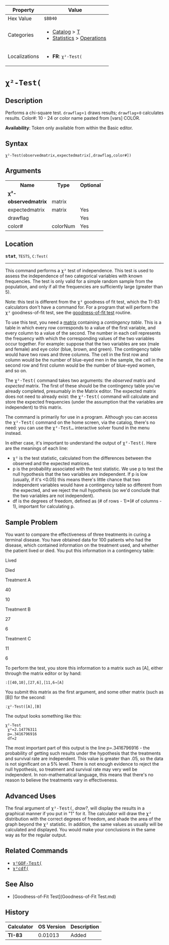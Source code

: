 | Property      | Value |
|---------------|-------|
| Hex Value     | `$BB40`|
| Categories    | <ul><li>[Catalog](<../categories/Catalog.md>) > [T](<../categories/Catalog.md#T>)</li><li>[Statistics](<../categories/Statistics.md>) > [Operations](<../categories/Statistics.md#Operations>)</li></ul> |
| Localizations | <ul><li><b>FR</b>: `χ²-Test(`</li></ul> |

# `χ²-Test(`

## Description
Performs a chi-square test. `drawflag`=`1` draws results; `drawflag`=`0` calculates results.
Color#: 10 - 24 or color name pasted from [vars] COLOR.


<b>Availability</b>: Token only available from within the Basic editor.

## Syntax
`χ²-Test(observedmatrix,expectedmatrix[,drawflag,color#])`

## Arguments
<table>
<tr><th>Name</th><th>Type</th><th>Optional</th></tr>

<tr><td><b>χ²-</b></td><td></td><td></td></tr>

<tr><td><b>observedmatrix</b></td><td>matrix</td><td></td></tr>

<tr><td>expectedmatrix</td><td>matrix</td><td>Yes</td></tr>

<tr><td>drawflag</td><td></td><td>Yes</td></tr>

<tr><td>color#</td><td>colorNum</td><td>Yes</td></tr>

</table>

## Location
<tt><kbd><b>stat</b></kbd></tt>, `TESTS`, `C:Test(`
<hr>

This command performs a <tt>χ²</tt> test of independence. This test is used to assess the independence of two categorical variables with known frequencies. The test is only valid for a simple random sample from the population, and only if all the frequencies are sufficiently large (greater than 5).

Note: this test is different from the <tt>χ²</tt> goodness of fit test, which the TI-83 calculators don't have a command for. For a program that will perform the <tt>χ²</tt> goodness-of-fit test, see the [goodness-of-fit test](goodness-of-fit) routine.

To use this test, you need a [matrix](matrices) containing a _contingency table_. This is a table in which every row corresponds to a value of the first variable, and every column to a value of the second. The number in each cell represents the frequency with which the corresponding values of the two variables occur together. For example: suppose that the two variables are sex (male and female) and eye color (blue, brown, and green). The contingency table would have two rows and three columns. The cell in the first row and column would be the number of blue-eyed men in the sample, the cell in the second row and first column would be the number of blue-eyed women, and so on.

The <tt>χ²-Test(</tt> command takes two arguments: the _observed_ matrix and _expected_ matrix. The first of these should be the contingency table you've already completed, presumably in the Matrix editor. The expected matrix does not need to already exist: the <tt>χ²-Test(</tt> command will calculate and store the expected frequencies (under the assumption that the variables are independent) to this matrix.

The command is primarily for use in a program. Although you can access the <tt>χ²-Test(</tt> command on the home screen, via the catalog, there's no need: you can use the <tt>χ²-Test…</tt> interactive solver found in the menu instead.

In either case, it's important to understand the output of <tt>χ²-Test(</tt>. Here are the meanings of each line:

*   <tt>χ²</tt> is the test statistic, calculated from the differences between the observed and the expected matrices.
*   p is the probability associated with the test statistic. We use p to test the null hypothesis that the two variables are independent. If p is low (usually, if it's <0.05) this means there's little chance that two independent variables would have a contingency table so different from the expected, and we reject the null hypothesis (so we'd conclude that the two variables are not independent).
*   df is the degrees of freedom, defined as (# of rows - 1)*(# of columns - 1), important for calculating p.

## Sample Problem

You want to compare the effectiveness of three treatments in curing a terminal disease. You have obtained data for 100 patients who had the disease, which contained information on the treatment used, and whether the patient lived or died. You put this information in a contingency table:

Lived

Died

Treatment A

40

10

Treatment B

27

6

Treatment C

11

6

To perform the test, you store this information to a matrix such as [A], either through the matrix editor or by hand:

```ti-basic
:[[40,10],[27,6],[11,6→[A]
```

You submit this matrix as the first argument, and some other matrix (such as [B]) for the second:

```ti-basic
:χ²-Test([A],[B]
```

The output looks something like this:

```ti-basic
χ²-Test
 χ²=2.14776311
 p=.3416796916
 df=2
```

The most important part of this output is the line p=.3416796916 - the probability of getting such results under the hypothesis that the treatments and survival rate are independent. This value is greater than .05, so the data is not significant on a 5% level. There is not enough evidence to reject the null hypothesis, so treatment and survival rate may very well be independent. In non-mathematical language, this means that there's no reason to believe the treatments vary in effectiveness.

## Advanced Uses

The final argument of <tt>χ²-Test(</tt>, _draw?_, will display the results in a graphical manner if you put in "1" for it. The calculator will draw the <tt>χ²</tt> distribution with the correct degrees of freedom, and shade the area of the graph beyond the <tt>χ²</tt> statistic. In addition, the same values as usually will be calculated and displayed. You would make your conclusions in the same way as for the regular output.

## Related Commands

*   <tt><a href="χ²GOF-Test(.md">χ²GOF-Test(</a></tt>
*   <tt><a href="χ²cdf(.md">χ²cdf(</a></tt>

## See Also

*   [Goodness-of-Fit Test](Goodness-of-Fit Test.md)

## History
| Calculator | OS Version | Description |
|------------|------------|-------------|
| <b>TI-83</b> | 0.01013 | Added |



